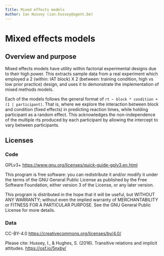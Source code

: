 ```yaml
---
Title: Mixed effects models
Author: Ian Hussey (ian.hussey@ugent.be)
---
```


# Mixed effects models

## Overview and purpose

Mixed effects models have utility within factorial experimental designs due to their high power. This extracts sample data from a real experiment which employed a 2 (within: IAT block) X 2 (between: training condition, high vs low prior practice) design, and uses it to demonstrate the implementation of mixed methods models. 

Each of the models follows the general format of `rt ~ block * condition + (1 | participant)`. That is, where we explore the interaction between block and condition (fixed effects) in predicting reaction times, while holding participant as a random effect. This acknowledges the non-independence of the multiple rts produced by each participant by allowing the intercept to vary between participants. 

## Licenses

### Code

GPLv3+ https://www.gnu.org/licenses/quick-guide-gplv3.en.html

This program is free software: you can redistribute it and/or modify it under the terms of the GNU General Public License as published by the Free Software Foundation, either version 3 of the License, or any later version.

This program is distributed in the hope that it will be useful, but WITHOUT ANY WARRANTY; without even the implied warranty of MERCHANTABILITY or FITNESS FOR A PARTICULAR PURPOSE. See the GNU General Public License for more details.

### Data

CC-BY-4.0 https://creativecommons.org/licenses/by/4.0/

Please cite:  Hussey, I., & Hughes, S. (2016). Transitive relations and implicit attitudes. https://osf.io/5nxby/